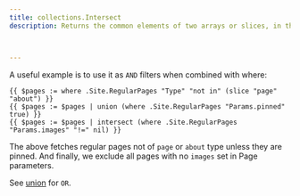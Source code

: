 ```yaml
---
title: collections.Intersect
description: Returns the common elements of two arrays or slices, in the same order as the first array.



---
```


A useful example is to use it as `AND` filters when combined with where:

```go-html-template
{{ $pages := where .Site.RegularPages "Type" "not in" (slice "page" "about") }}
{{ $pages := $pages | union (where .Site.RegularPages "Params.pinned" true) }}
{{ $pages := $pages | intersect (where .Site.RegularPages "Params.images" "!=" nil) }}
```

The above fetches regular pages not of `page` or `about` type unless they are pinned. And finally, we exclude all pages with no `images` set in Page parameters.

See [union](/functions/collections/union) for `OR`.
